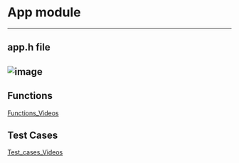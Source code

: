 # App module
---

## app.h file
![image](https://user-images.githubusercontent.com/87614712/186487863-3d4df53b-7c0b-472a-9cb8-21b63fe76971.png)
---
## Functions
[Functions_Videos](https://drive.google.com/drive/folders/1HV27OjEPZgCplKq5_3j-KYePTcAadMnP?usp=sharing)
## Test Cases
[Test_cases_Videos](https://drive.google.com/drive/folders/1w2g0AgZlRCmqVi5V5TN0hT27CS-kVhpf?usp=sharing)
